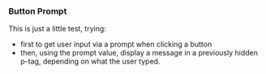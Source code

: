 ### Button Prompt

This is just a little test, trying:
- first to get user input via a prompt when clicking a button
- then, using the prompt value, display a message in a previously hidden p-tag, depending on what the user typed.